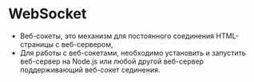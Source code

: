 # WebSocket
- Веб-сокеты, это механизм для постоянного соединения HTML-страницы с веб-сервером,
- Для работы с веб-сокетами, необходимо установить и запустить веб-сервер на Node.js или любой другой веб-сервер поддерживающий веб-сокет сединения.
